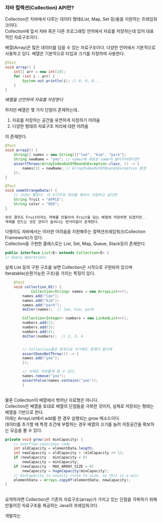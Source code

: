 ### 자바 컬렉션(Collection) API란?
Collection은 자바에서 다루는 데이터 형태(List, Map, Set 등)들을 지원하는 프레임워크이다.<br>
Collection에 앞서 자바 혹은 다른 프로그래밍 언어에서 자료를 저장하는데 있어 대표적인 자료구조이다.<br>

배열(Array)은 많은 데이터를 담을 수 있는 자료구조이다. 다양한 언어에서 기본적으로 사용하고 있다.
배열은 기본적으로 타입과 크기를 지정하여 사용한다.
```java
@Test
void array() {
    int[] arr = new int[10];
    for (int i : arr) {
        System.out.println(i); // 0, 0, 0...
    }
}
```
*배열을 선언하여 자료를 저장한다*


하지만 배열은 몇 가지 단점이 존재하는데..<br>
1. 자료를 저장하는 공간을 유연하게 지정하기 어려움
2. 다양한 형태의 자료구조 처리에 대한 어려움

이 존재한다.

```java
@Test
void array2() {
    String[] names = new String[]{"lee", "kim", "park"};
    String newName = "yoo"; // names에 새로운 name이 들어가야한다면?
    assertThrows(ArrayIndexOutOfBoundsException.class, () -> {
        names[3] = newName; // ArrayIndexOutOfBoundsException 발생
    });
}
```
```java
@Test
void someStrangeData() {
    // 사과는 빨갛다. 이 두가지의 의미를 묶어서 저장하고 싶다면
    String fruit = "APPLE";
    String color = "RED";
}

위의 경우도 Fruit이라는 객체를 만들어서 Fruit을 담는 배열에 저장하면 되겠지만..
객체를 만드는 것은 관리가 늘어나는 번거러움이 존재한다.
```

다행히도 자바에서는 이러한 어려움을 지원해주는 컬렉션프레임워크(Collection Framework)가 있다. <br>
Collection을 구현한 클래스로는 List, Set, Map, Queue, Stack등이 존재한다.

```java
public interface List<E> extends Collection<E> {
// Query Operations
```
실제 List 등의 구현 구조를 보면 Collection은 시작으로 구현되어 있으며 Iteratable(순환가능한 구조)을 가지는 특징이 있다.<br>

```java
    @Test
    void collection_02() {
            Collection<String> names = new ArrayList<>();
        names.add("lee");
        names.add("kim");
        names.add("park");
        doIter(names);  // lee, kim, park

        Collection<Integer> numbers = new LinkedList<>();
        numbers.add(2);
        numbers.add(3);
        numbers.add(4);
        doIter(numbers);  // 2, 3, 4


        // Collection들은 동적으로 추가해도 문제가 없으며
        assertDoesNotThrow(() -> {
        names.add("yoo");
        });

        // 삭제도 자유롭게 할 수 있디.
        names.remove("yoo");
        assertFalse(names.contains("yoo"));
        }
```
<br>
물론 Collection이 배열에서 벗어난 자료형은 아니다.<br>
Collection은 배열을 토대로 배열의 단점들을 극복한 것이지, 실제로 저장되는 형태는 배열을 기반으로 한다.<br>
아래는 ArrayList에서 add를 한 경우 실행되는 grow 메소드이다.<br>
데이터를 추가할 때 특정 조건에 부합하는 경우 배열의 크기를 늘려 저장공간을 확보하는 모습을 볼 수 있다.<br>

```java
private void grow(int minCapacity) {
    // overflow-conscious code
    int oldCapacity = elementData.length;
    int newCapacity = oldCapacity + (oldCapacity >> 1);
    if (newCapacity - minCapacity < 0)
        newCapacity = minCapacity;
    if (newCapacity - MAX_ARRAY_SIZE > 0)
        newCapacity = hugeCapacity(minCapacity);
    // minCapacity is usually close to size, so this is a win:
    elementData = Arrays.copyOf(elementData, newCapacity);
}
```
<br>
요약하자면 Collection은 기존의 자료구조(array)가 가지고 있는 단점을 극복하기 위해 만들어진 자료구조들 제공하는
Java의 프레임워크다.<br>

개발자는 